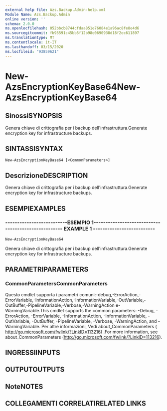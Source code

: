 ```yaml
---
external help file: Azs.Backup.Admin-help.xml
Module Name: Azs.Backup.Admin
online version: ''
schema: 2.0.0
ms.openlocfilehash: 052bbcb8744cfdaa851e76084e1a96ac8fe8e4d6
ms.sourcegitcommit: fb95591c45bb5f12b98e0690938d18f2ec611897
ms.translationtype: MT
ms.contentlocale: it-IT
ms.lasthandoff: 03/15/2020
ms.locfileid: "93859621"
---
```

# <span data-ttu-id="46e86-101">New-AzsEncryptionKeyBase64</span><span class="sxs-lookup"><span data-stu-id="46e86-101">New-AzsEncryptionKeyBase64</span></span>

## <span data-ttu-id="46e86-102">Sinossi</span><span class="sxs-lookup"><span data-stu-id="46e86-102">SYNOPSIS</span></span>
<span data-ttu-id="46e86-103">Genera chiave di crittografia per i backup dell'infrastruttura.</span><span class="sxs-lookup"><span data-stu-id="46e86-103">Generate encryption key for infrastructure backups.</span></span>

## <span data-ttu-id="46e86-104">SINTASSI</span><span class="sxs-lookup"><span data-stu-id="46e86-104">SYNTAX</span></span>

```
New-AzsEncryptionKeyBase64 [<CommonParameters>]
```

## <span data-ttu-id="46e86-105">Descrizione</span><span class="sxs-lookup"><span data-stu-id="46e86-105">DESCRIPTION</span></span>
<span data-ttu-id="46e86-106">Genera chiave di crittografia per i backup dell'infrastruttura.</span><span class="sxs-lookup"><span data-stu-id="46e86-106">Generate encryption key for infrastructure backups.</span></span>

## <span data-ttu-id="46e86-107">ESEMPI</span><span class="sxs-lookup"><span data-stu-id="46e86-107">EXAMPLES</span></span>

### <span data-ttu-id="46e86-108">--------------------------ESEMPIO 1--------------------------</span><span class="sxs-lookup"><span data-stu-id="46e86-108">-------------------------- EXAMPLE 1 --------------------------</span></span>
```
New-AzsEncryptionKeyBase64
```

<span data-ttu-id="46e86-109">Genera chiave di crittografia per i backup dell'infrastruttura.</span><span class="sxs-lookup"><span data-stu-id="46e86-109">Generate encryption key for infrastructure backups.</span></span>

## <span data-ttu-id="46e86-110">PARAMETRI</span><span class="sxs-lookup"><span data-stu-id="46e86-110">PARAMETERS</span></span>

### <span data-ttu-id="46e86-111">CommonParameters</span><span class="sxs-lookup"><span data-stu-id="46e86-111">CommonParameters</span></span>
<span data-ttu-id="46e86-112">Questo cmdlet supporta i parametri comuni:-debug,-ErrorAction,-ErrorVariable,-InformationAction,-InformationVariable,-OutVariable,-OutBuffer,-PipelineVariable,-Verbose,-WarningAction e-WarningVariable.</span><span class="sxs-lookup"><span data-stu-id="46e86-112">This cmdlet supports the common parameters: -Debug, -ErrorAction, -ErrorVariable, -InformationAction, -InformationVariable, -OutVariable, -OutBuffer, -PipelineVariable, -Verbose, -WarningAction, and -WarningVariable.</span></span> <span data-ttu-id="46e86-113">Per altre informazioni, Vedi about_CommonParameters ( http://go.microsoft.com/fwlink/?LinkID=113216) .</span><span class="sxs-lookup"><span data-stu-id="46e86-113">For more information, see about_CommonParameters (http://go.microsoft.com/fwlink/?LinkID=113216).</span></span>

## <span data-ttu-id="46e86-114">INGRESSI</span><span class="sxs-lookup"><span data-stu-id="46e86-114">INPUTS</span></span>

## <span data-ttu-id="46e86-115">OUTPUT</span><span class="sxs-lookup"><span data-stu-id="46e86-115">OUTPUTS</span></span>

## <span data-ttu-id="46e86-116">Note</span><span class="sxs-lookup"><span data-stu-id="46e86-116">NOTES</span></span>

## <span data-ttu-id="46e86-117">COLLEGAMENTI CORRELATI</span><span class="sxs-lookup"><span data-stu-id="46e86-117">RELATED LINKS</span></span>

